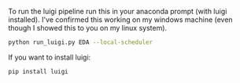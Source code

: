 To run the luigi pipeline run this in your anaconda prompt (with luigi installed).
I've confirmed this working on my windows machine (even though I showed this to you on my linux system).

```bash
python run_luigi.py EDA --local-scheduler
```

If you want to install luigi:

```bash
pip install luigi
```
